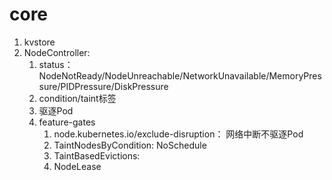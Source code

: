 # core

1. kvstore
2. NodeController:
   1. status：NodeNotReady/NodeUnreachable/NetworkUnavailable/MemoryPressure/PIDPressure/DiskPressure 
   2. condition/taint标签
   3. 驱逐Pod
   4. feature-gates
      1. node.kubernetes.io/exclude-disruption： 网络中断不驱逐Pod
      2. TaintNodesByCondition: NoSchedule
      3. TaintBasedEvictions:
      4. NodeLease 